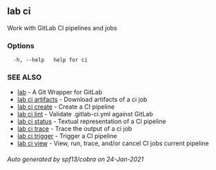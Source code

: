 ## lab ci

Work with GitLab CI pipelines and jobs

### Options

```
  -h, --help   help for ci
```

### SEE ALSO

* [lab](index.md)	 - A Git Wrapper for GitLab
* [lab ci artifacts](lab_ci_artifacts.md)	 - Download artifacts of a ci job
* [lab ci create](lab_ci_create.md)	 - Create a CI pipeline
* [lab ci lint](lab_ci_lint.md)	 - Validate .gitlab-ci.yml against GitLab
* [lab ci status](lab_ci_status.md)	 - Textual representation of a CI pipeline
* [lab ci trace](lab_ci_trace.md)	 - Trace the output of a ci job
* [lab ci trigger](lab_ci_trigger.md)	 - Trigger a CI pipeline
* [lab ci view](lab_ci_view.md)	 - View, run, trace, and/or cancel CI jobs current pipeline

###### Auto generated by spf13/cobra on 24-Jan-2021
